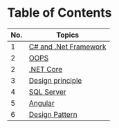 <!-- #  

<div>
    <br>
    <h1 align="center" style="font-size: 40px"><strong>Full stack developer - Interview Questions & Answers </strong></h1> <br>
</div> -->

# Table of Contents

| No. | Topics |
| --- | --------- |
|1  | [C# and .Net Framework](./CsharpOops.md)  |
|2  | [OOPS](./Oops) |
|2  | [.NET Core](./DotnetCore.md) |
|3  | [Design principle](./DesginPrinciple.md) |
|4  | [SQL Server](./SQLServer.md) |
|5  | [Angular](./Angular.md) |
|6  | [Design Pattern](./DesignPattern.md) |
